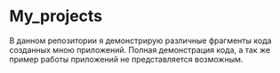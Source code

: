 # My_projects
В данном репозитории я демонстрирую различные фрагменты кода созданных мною приложений. Полная демонстрация кода, а так же пример работы приложений не представляется возможным.
